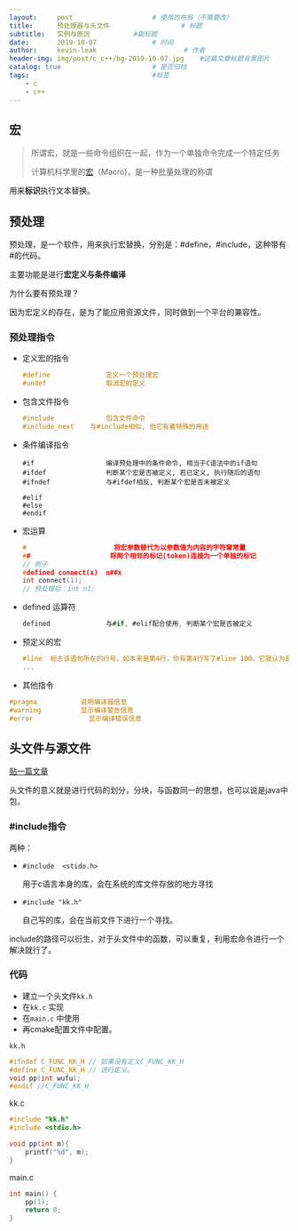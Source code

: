 ```yaml
---
layout:     post                    # 使用的布局（不需要改）
title:      预处理器与头文件                  # 标题 
subtitle:   实例与原则           #副标题
date:       2019-10-07              # 时间
author:     kevin-leak                      # 作者
header-img: img/post/c_c++/bg-2019-10-07.jpg    #这篇文章标题背景图片
catalog: true                       # 是否归档
tags:                               #标签
    - c
    - c++
---
```

## 宏

> 所谓宏，就是一些命令组织在一起，作为一个单独命令完成一个特定任务
>
> 计算机科学里的[宏](https://baike.baidu.com/item/%E5%AE%8F/2648286)（Macro)，是一种批量处理的称谓

用来**标识**执行文本替换。



## 预处理

预处理，是一个软件，用来执行宏替换，分别是：#define，#include，这种带有#的代码。

主要功能是进行**宏定义与条件编译**

为什么要有预处理？

因为宏定义的存在，是为了能应用资源文件，同时做到一个平台的兼容性。

### 预处理指令

- 定义宏的指令

  ```c
  #define              定义一个预处理宏
  #undef               取消宏的定义
  ```

- 包含文件指令

  ```c
  #include             包含文件命令
  #include_next    与#include相似, 但它有着特殊的用途
  ```

- 条件编译指令

  ```
  #if                  编译预处理中的条件命令, 相当于C语法中的if语句
  #ifdef               判断某个宏是否被定义, 若已定义, 执行随后的语句
  #ifndef              与#ifdef相反, 判断某个宏是否未被定义
  
  #elif     
  #else    
  #endif              
  ```

- 宏运算

  ```c
  #                      将宏参数替代为以参数值为内容的字符窜常量
  ##                    将两个相邻的标记(token)连接为一个单独的标记
  // 例子
  #defined connect(x)  n##x
  int connect(1);
  // 预处理后：int n1;
  ```

- defined 运算符

  ```c
  defined              与#if, #elif配合使用, 判断某个宏是否被定义
  ```

- 预定义的宏

  ```c
  #line  标志该语句所在的行号，如本来是第4行，你有第4行写了#line 100，它就认为是第100行（__LINE__)
  ...
  ```

-  其他指令

  ```c
  #pragma           说明编译器信息
  #warning          显示编译警告信息
  #error              显示编译错误信息
  ```

  

## 头文件与源文件

[贴一篇文章](<https://blog.csdn.net/xhbxhbsq/article/details/78955216>) 

头文件的意义就是进行代码的划分，分块，与函数同一的思想，也可以说是java中包。

### #include指令

两种：

- `#include  <stido.h>`

  用于c语言本身的库，会在系统的库文件存放的地方寻找

- `#include "kk.h"`

  自己写的库，会在当前文件下进行一个寻找。

include的路径可以衍生，对于头文件中的函数，可以重复，利用宏命令进行一个解决就行了。



### 代码

- 建立一个头文件`kk.h`
- 在`kk.c` 实现
- 在`main.c` 中使用
- 再cmake配置文件中配置。

`kk.h`

```c
#ifndef C_FUNC_KK_H // 如果没有定义C_FUNC_KK_H
#define C_FUNC_KK_H // 进行定义。
void pp(int wufu);
#endif //C_FUNC_KK_H
```

kk.c

```c
#include "kk.h"
#include <stdio.h>

void pp(int m){
    printf("%d", m);
}
```

main.c

```c
int main() {
    pp(1);
    return 0;
}
```

